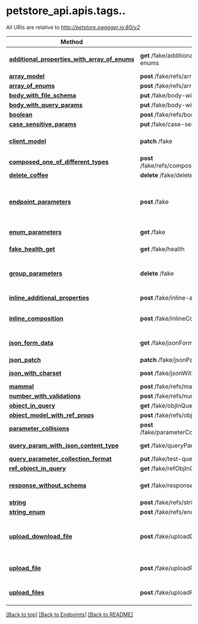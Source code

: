 <a name="top"></a>
# petstore_api.apis.tags..

All URIs are relative to *http://petstore.swagger.io:80/v2*

Method | HTTP request | Description
------------- | ------------- | -------------
[**additional_properties_with_array_of_enums**](/additional_properties_with_array_of_enums.md) | **get** /fake/additional-properties-with-array-of-enums | Additional Properties with Array of Enums
[**array_model**](/array_model.md) | **post** /fake/refs/arraymodel | 
[**array_of_enums**](/array_of_enums.md) | **post** /fake/refs/array-of-enums | Array of Enums
[**body_with_file_schema**](/body_with_file_schema.md) | **put** /fake/body-with-file-schema | 
[**body_with_query_params**](/body_with_query_params.md) | **put** /fake/body-with-query-params | 
[**boolean**](/boolean.md) | **post** /fake/refs/boolean | 
[**case_sensitive_params**](/case_sensitive_params.md) | **put** /fake/case-sensitive-params | 
[**client_model**](/client_model.md) | **patch** /fake | To test \&quot;client\&quot; model
[**composed_one_of_different_types**](/composed_one_of_different_types.md) | **post** /fake/refs/composed_one_of_number_with_validations | 
[**delete_coffee**](/delete_coffee.md) | **delete** /fake/deleteCoffee/{id} | Delete coffee
[**endpoint_parameters**](/endpoint_parameters.md) | **post** /fake | Fake endpoint for testing various parameters 假端點 偽のエンドポイント 가짜 엔드 포인트 
[**enum_parameters**](/enum_parameters.md) | **get** /fake | To test enum parameters
[**fake_health_get**](/fake_health_get.md) | **get** /fake/health | Health check endpoint
[**group_parameters**](/group_parameters.md) | **delete** /fake | Fake endpoint to test group parameters (optional)
[**inline_additional_properties**](/inline_additional_properties.md) | **post** /fake/inline-additionalProperties | test inline additionalProperties
[**inline_composition**](/inline_composition.md) | **post** /fake/inlineComposition/ | testing composed schemas at inline locations
[**json_form_data**](/json_form_data.md) | **get** /fake/jsonFormData | test json serialization of form data
[**json_patch**](/json_patch.md) | **patch** /fake/jsonPatch | json patch
[**json_with_charset**](/json_with_charset.md) | **post** /fake/jsonWithCharset | json with charset tx and rx
[**mammal**](/mammal.md) | **post** /fake/refs/mammal | 
[**number_with_validations**](/number_with_validations.md) | **post** /fake/refs/number | 
[**object_in_query**](/object_in_query.md) | **get** /fake/objInQuery | user list
[**object_model_with_ref_props**](/object_model_with_ref_props.md) | **post** /fake/refs/object_model_with_ref_props | 
[**parameter_collisions**](/parameter_collisions.md) | **post** /fake/parameterCollisions/{1}/{aB}/{Ab}/{self}/{A-B}/ | parameter collision case
[**query_param_with_json_content_type**](/query_param_with_json_content_type.md) | **get** /fake/queryParamWithJsonContentType | query param with json content-type
[**query_parameter_collection_format**](/query_parameter_collection_format.md) | **put** /fake/test-query-paramters | 
[**ref_object_in_query**](/ref_object_in_query.md) | **get** /fake/refObjInQuery | user list
[**response_without_schema**](/response_without_schema.md) | **get** /fake/responseWithoutSchema | receives a response without schema
[**string**](/string.md) | **post** /fake/refs/string | 
[**string_enum**](/string_enum.md) | **post** /fake/refs/enum | 
[**upload_download_file**](/upload_download_file.md) | **post** /fake/uploadDownloadFile | uploads a file and downloads a file using application/octet-stream
[**upload_file**](/upload_file.md) | **post** /fake/uploadFile | uploads a file using multipart/form-data
[**upload_files**](/upload_files.md) | **post** /fake/uploadFiles | uploads files using multipart/form-data

[[Back to top]](#top) [[Back to Endpoints]](../../../README.md#Endpoints) [[Back to README]](../../../README.md)
